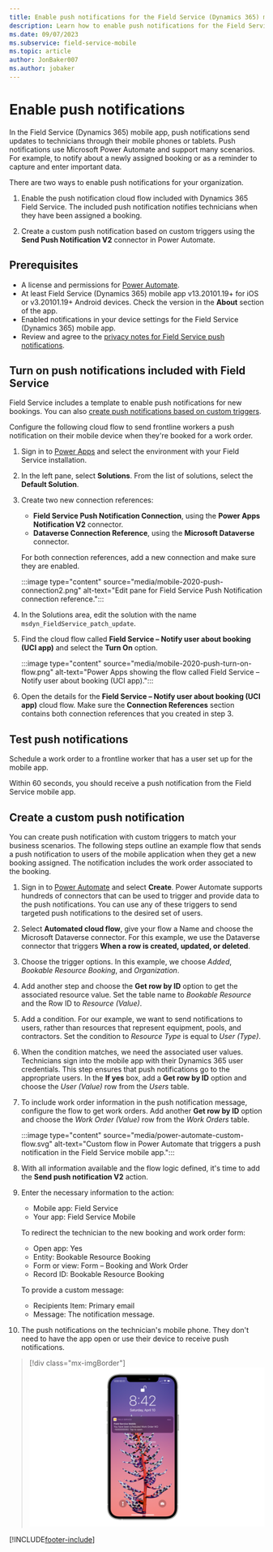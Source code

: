```yaml
---
title: Enable push notifications for the Field Service (Dynamics 365) mobile app
description: Learn how to enable push notifications for the Field Service (Dynamics 365) mobile app.
ms.date: 09/07/2023
ms.subservice: field-service-mobile
ms.topic: article
author: JonBaker007
ms.author: jobaker
---
```


# Enable push notifications

In the Field Service (Dynamics 365) mobile app, push notifications send updates to technicians through their mobile phones or tablets. Push notifications use Microsoft Power Automate and support many scenarios. For example, to notify about a newly assigned booking or as a reminder to capture and enter important data.

There are two ways to enable push notifications for your organization.

1. Enable the push notification cloud flow included with Dynamics 365 Field Service. The included push notification notifies technicians when they have been assigned a booking.

1. Create a custom push notification based on custom triggers using the **Send Push Notification V2** connector in Power Automate.

## Prerequisites

- A license and permissions for [Power Automate](https://flow.microsoft.com/).
- At least Field Service (Dynamics 365) mobile app v13.20101.19+ for iOS or v3.20101.19+ Android devices. Check the version in the **About** section of the app.
- Enabled notifications in your device settings for the Field Service (Dynamics 365) mobile app.
- Review and agree to the [privacy notes for Field Service push notifications](mobile-push-notifications-privacy.md).

## Turn on push notifications included with Field Service

Field Service includes a template to enable push notifications for new bookings. You can also [create push notifications based on custom triggers](#create-a-custom-push-notification).

Configure the following cloud flow to send frontline workers a push notification on their mobile device when they're booked for a work order.

1. Sign in to [Power Apps](https://make.powerapps.com) and select the environment with your Field Service installation.

1. In the left pane, select **Solutions**. From the list of solutions, select the **Default Solution**.

1. Create two new connection references:
   - **Field Service Push Notification Connection**, using the **Power Apps Notification V2** connector.
   - **Dataverse Connection Reference**, using the **Microsoft Dataverse** connector.

   For both connection references, add a new connection and make sure they are enabled.

   :::image type="content" source="media/mobile-2020-push-connection2.png" alt-text="Edit pane for Field Service Push Notification connection reference.":::

1. In the Solutions area, edit the solution with the name `msdyn_FieldService_patch_update`.

1. Find the cloud flow called **Field Service – Notify user about booking (UCI app)** and select the **Turn On** option.

   :::image type="content" source="media/mobile-2020-push-turn-on-flow.png" alt-text="Power Apps showing the flow called Field Service – Notify user about booking (UCI app).":::

1. Open the details for the **Field Service – Notify user about booking (UCI app)** cloud flow. Make sure the **Connection References** section contains both connection references that you created in step 3.

## Test push notifications

Schedule a work order to a frontline worker that has a user set up for the mobile app.

Within 60 seconds, you should receive a push notification from the Field Service mobile app.

## Create a custom push notification

You can create push notification with custom triggers to match your business scenarios. The following steps outline an example flow that sends a push notification to users of the mobile application when they get a new booking assigned. The notification includes the work order associated to the booking.

1. Sign in to [Power Automate](https://make.powerautomate.com/) and select **Create**. Power Automate supports hundreds of connectors that can be used to trigger and provide data to the push notifications. You can use any of these triggers to send targeted push notifications to the desired set of users.

1. Select **Automated cloud flow**, give your flow a Name and choose the Microsoft Dataverse  connector. For this example, we use the Dataverse connector that triggers **When a row is created, updated, or deleted**.

1. Choose the trigger options. In this example, we choose *Added*, *Bookable Resource Booking*, and *Organization*.

1. Add another step and choose the **Get row by ID** option to get the associated resource value. Set the table name to *Bookable Resource* and the Row ID to *Resource (Value)*.

1. Add a condition. For our example, we want to send notifications to users, rather than resources that represent equipment, pools, and contractors. Set the condition to *Resource Type* is equal to *User (Type)*.

1. When the condition matches, we need the associated user values. Technicians sign into the mobile app with their Dynamics 365 user credentials. This step ensures that push notifications go to the appropriate users. In the **If yes** box, add a **Get row by ID** option and choose the *User (Value)* row from the *Users* table.

1. To include work order information in the push notification message, configure the flow to get work orders. Add another **Get row by ID** option and choose the *Work Order (Value)* row from the *Work Orders* table.

   :::image type="content" source="media/power-automate-custom-flow.svg" alt-text="Custom flow in Power Automate that triggers a push notification in the Field Service mobile app.":::

1. With all information available and the flow logic defined, it's time to add the **Send push notification V2** action.

1. Enter the necessary information to the action:

   - Mobile app: Field Service
   - Your app:  Field Service Mobile

   To redirect the technician to the new booking and work order form:

    - Open app: Yes
    - Entity: Bookable Resource Booking
    - Form or view:  Form – Booking and Work Order
    - Record ID: Bookable Resource Booking

   To provide a custom message:

    - Recipients Item: Primary email
    - Message: The notification message.

1. The push notifications on the technician's mobile phone. They don't need to have the app open or use their device to receive push notifications.

> [!div class="mx-imgBorder"]
> ![A mobile phone push notification from Field Service.](./media/mobile-2020-push-notification-result-wf.png)


[!INCLUDE[footer-include](../includes/footer-banner.md)]
